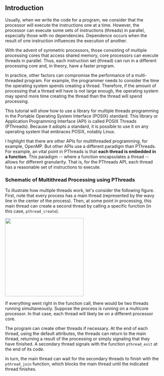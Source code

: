 ## Introduction
Usually, when we write the code for a program, we consider that the processor will execute the instructions one at a time. However, the processor can execute some sets of instructions (threads) in parallel, especially those with no dependencies. Dependence occurs when the result of one instruction influences the execution of another.

With the advent of symmetric processors, those consisting of multiple processing cores that access shared memory, core processors can execute threads in parallel. Thus, each instruction set (thread) can run in a different processing core and, in theory, have a faster program.

In practice, other factors can compromise the performance of a multi-threaded program. For example, the programmer needs to consider the time the operating system spends creating a thread. Therefore, if the amount of processing that a thread will have is not large enough, the operating system may spend more time creating the thread than the thread will spend processing.

This tutorial will show how to use a library for multiple threads programming in the Portable Operating System Interface (POSIX) standard. This library or Application Programming Interface (API) is called POSIX Threads (PThreads). Because it adopts a standard, it is possible to use it on any operating system that embraces POSIX, notably Linux.

I highlight that there are other APIs for multithreaded programming, for example, OpenMP. But other APIs use a different paradigm than PThreads. For example, an vital point in PThreads is that **each thread is embedded in a function**. This paradigm -- where a function encapsulates a thread -- allows for different granularity. That is, for the PThreads API, each thread has a reasonable set of instructions to execute.

### Schematic of Multithread Processing using PThreads
To illustrate how multiple threads work, let's consider the following figure. First, note that every process has a main thread (represented by the wavy line in the center of the process). Then, at some point in processing, this main thread can create a second thread by calling a specific function (in this case, ``pthread_create``).

<img src="https://github.com/gradvohl/YAPTT/blob/main/introduction/ThreadsBasics.png?raw=true" class="center" width=256 />

If everything went right in the function call, there would be two threads running simultaneously. Suppose the process is running on a multicore processor. In that case, each thread will likely be on a different processor core.

The program can create other threads if necessary. At the end of each thread, using the default attributes, the threads can return to the main thread, returning a result of the processing or simply signaling that they have finished. A secondary thread signals with the function ``pthread_exit`` at the end of its code.

In turn, the main thread can wait for the secondary threads to finish with the ``pthread_join`` function, which blocks the main thread until the indicated thread finishes.

